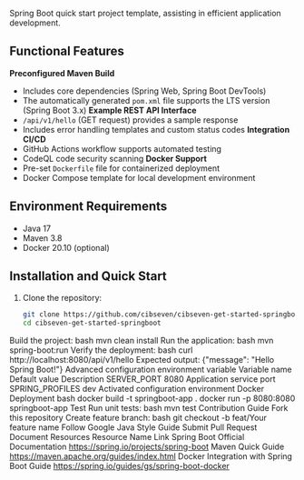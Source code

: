 Spring Boot quick start project template, assisting in efficient application development.
## Functional Features
**Preconfigured Maven Build**
- Includes core dependencies (Spring Web, Spring Boot DevTools)
- The automatically generated `pom.xml` file supports the LTS version (Spring Boot 3.x)
**Example REST API Interface**
- `/api/v1/hello` (GET request) provides a sample response
- Includes error handling templates and custom status codes
**Integration CI/CD**
- GitHub Actions workflow supports automated testing
- CodeQL code security scanning
**Docker Support**
- Pre-set `Dockerfile` file for containerized deployment
- Docker Compose template for local development environment
## Environment Requirements
- Java 17 
- Maven 3.8 
- Docker 20.10 (optional)
## Installation and Quick Start
1. Clone the repository:
     ```bash
   git clone https://github.com/cibseven/cibseven-get-started-springboot.git
   cd cibseven-get-started-springboot
Build the project:
bash mvn clean install
Run the application:
bash mvn spring-boot:run
Verify the deployment:
bash
curl http://localhost:8080/api/v1/hello
Expected output: {"message": "Hello Spring Boot!"} 
Advanced configuration
environment variable
Variable name      Default value       Description
SERVER_PORT	8080	Application service port
SPRING_PROFILES	dev	   Activated configuration environment
Docker  Deployment
bash
docker build -t springboot-app .
docker run -p 8080:8080 springboot-app
Test 
Run unit tests:
bash
mvn test
Contribution Guide
Fork this repository
Create feature branch:
bash
git checkout -b feat/Your feature name
Follow Google Java Style Guide
Submit Pull Request Document Resources
Resource Name Link
Spring Boot Official Documentation https://spring.io/projects/spring-boot
Maven Quick Guide https://maven.apache.org/guides/index.html
Docker Integration with Spring Boot Guide https://spring.io/guides/gs/spring-boot-docker